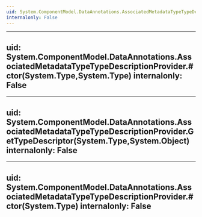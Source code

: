 ```yaml
---
uid: System.ComponentModel.DataAnnotations.AssociatedMetadataTypeTypeDescriptionProvider
internalonly: False
---
```


---
uid: System.ComponentModel.DataAnnotations.AssociatedMetadataTypeTypeDescriptionProvider.#ctor(System.Type,System.Type)
internalonly: False
---

---
uid: System.ComponentModel.DataAnnotations.AssociatedMetadataTypeTypeDescriptionProvider.GetTypeDescriptor(System.Type,System.Object)
internalonly: False
---

---
uid: System.ComponentModel.DataAnnotations.AssociatedMetadataTypeTypeDescriptionProvider.#ctor(System.Type)
internalonly: False
---
